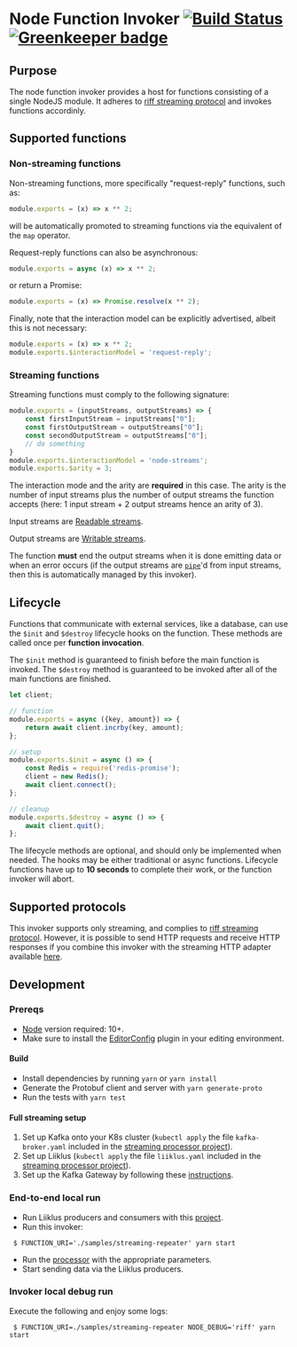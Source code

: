 # Node Function Invoker [![Build Status](https://travis-ci.com/projectriff/node-function-invoker.svg?branch=master)](https://travis-ci.com/projectriff/node-function-invoker) [![Greenkeeper badge](https://badges.greenkeeper.io/projectriff/node-function-invoker.svg)](https://greenkeeper.io/)

## Purpose

The node function invoker provides a host for functions consisting of a single NodeJS module.
It adheres to [riff streaming protocol](https://github.com/projectriff/streaming-processor) 
and invokes functions accordinly.

## Supported functions

### Non-streaming functions

Non-streaming functions, more specifically "request-reply" functions, such as:
```js
module.exports = (x) => x ** 2;
```
will be automatically promoted to streaming functions via the equivalent of the `map` operator.

Request-reply functions can also be asynchronous:
```js
module.exports = async (x) => x ** 2;
```

or return a Promise:
```js
module.exports = (x) => Promise.resolve(x ** 2);
```

Finally, note that the interaction model can be explicitly advertised, albeit this is not necessary:
```js
module.exports = (x) => x ** 2;
module.exports.$interactionModel = 'request-reply';
```

### Streaming functions

Streaming functions must comply to the following signature:
```js
module.exports = (inputStreams, outputStreams) => {
    const firstInputStream = inputStreams["0"];
    const firstOutputStream = outputStreams["0"];
    const secondOutputStream = outputStreams["0"];
    // do something
}
module.exports.$interactionModel = 'node-streams';
module.exports.$arity = 3;
```
The interaction mode and the arity are **required** in this case.
The arity is the number of input streams plus the number of output streams the function accepts
(here: 1 input stream + 2 output streams hence an arity of 3).

Input streams are [Readable streams](https://nodejs.org/api/stream.html#stream_readable_streams).

Output streams are [Writable streams](https://nodejs.org/api/stream.html#stream_class_stream_readable).

The function **must** end the output streams when it is done emitting data or when an error occurs
(if the output streams are [`pipe`](https://nodejs.org/api/stream.html#stream_readable_pipe_destination_options)'d from input streams, 
then this is automatically managed by this invoker).

## Lifecycle

Functions that communicate with external services, like a database, can use the `$init` and `$destroy` lifecycle hooks on the function.
These methods are called once per **function invocation**.

The `$init` method is guaranteed to finish before the main function is invoked.
The `$destroy` method is guaranteed to be invoked after all of the main functions are finished.

```js
let client;

// function
module.exports = async ({key, amount}) => {
    return await client.incrby(key, amount);
};

// setup
module.exports.$init = async () => {
    const Redis = require('redis-promise');
    client = new Redis();
    await client.connect();
};

// cleanup
module.exports.$destroy = async () => {
    await client.quit();
};
```

The lifecycle methods are optional, and should only be implemented when needed.
The hooks may be either traditional or async functions.
Lifecycle functions have up to **10 seconds** to complete their work, or the function invoker will abort.

## Supported protocols

This invoker supports only streaming, and complies to [riff streaming protocol](https://github.com/projectriff/streaming-processor).
However, it is possible to send HTTP requests and receive HTTP responses if you combine this invoker with the streaming HTTP adapter available [here](https://github.com/projectriff/streaming-http-adapter).

## Development

### Prereqs

 - [Node](https://nodejs.org/en/download/) version required: 10+.
 - Make sure to install the [EditorConfig](https://editorconfig.org/) plugin in your editing environment.
 
#### Build

 - Install dependencies by running `yarn` or `yarn install`
 - Generate the Protobuf client and server with `yarn generate-proto`
 - Run the tests with `yarn test`

#### Full streaming setup

1. Set up Kafka onto your K8s cluster (`kubectl apply` the file `kafka-broker.yaml` included in the [streaming processor project](https://github.com/projectriff/streaming-processor)).
1. Set up Liiklus (`kubectl apply` the file `liiklus.yaml` included in the [streaming processor project](https://github.com/projectriff/streaming-processor)).
1. Set up the Kafka Gateway by following these [instructions](https://github.com/projectriff/kafka-gateway).

### End-to-end local run

 - Run Liiklus producers and consumers with this [project](https://github.com/projectriff-samples/liiklus-client).
 - Run this invoker:
```shell script
 $ FUNCTION_URI='./samples/streaming-repeater' yarn start
```
 - Run the [processor](https://github.com/projectriff/streaming-processor) with the appropriate parameters.
 - Start sending data via the Liiklus producers.

### Invoker local debug run

Execute the following and enjoy some logs:

```shell script
 $ FUNCTION_URI=./samples/streaming-repeater NODE_DEBUG='riff' yarn start
```

